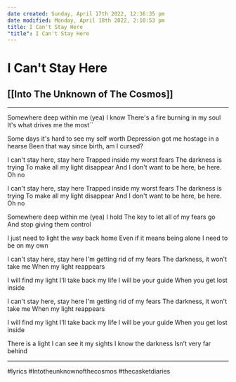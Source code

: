```yaml
---
date created: Sunday, April 17th 2022, 12:36:35 pm
date modified: Monday, April 18th 2022, 2:10:53 pm
title: I Can't Stay Here
"title": I Can't Stay Here
---
```

# I Can't Stay Here
## [[Into The Unknown of The Cosmos]]
---


Somewhere deep within me (yea) I know
There's a fire burning in my soul
It's what drives me the most``

Some days it's hard to see my self worth
Depression got me hostage in a hearse
Been that way since birth, am I cursed?

I can't stay here, stay here
Trapped inside my worst fears
The darkness is trying
To make all my light disappear
And I don't want to be here, be here. Oh no

I can't stay here, stay here
Trapped inside my worst fears
The darkness is trying
To make all my light disappear
And I don't want to be here, be here. Oh no

Somewhere deep within me (yea) I hold
The key to let all of my fears go
And stop giving them control

I just need to light the way back home
Even if it means being alone
I need to be on my own

I can't stay here, stay here
I'm getting rid of my fears
The darkness, it won't take me
When my light reappears

I will find my light
I'll take back my life
I will be your guide
When you get lost inside

I can't stay here, stay here
I'm getting rid of my fears
The darkness, it won't take me
When my light reappears

I will find my light
I'll take back my life
I will be your guide
When you get lost inside

There is a light
I can see it my sights
I know the darkness
Isn’t very far behind

---

#lyrics #Intotheunknownofthecosmos #thecasketdiaries